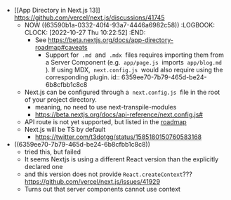 - [[App Directory in Next.js 13]] https://github.com/vercel/next.js/discussions/41745
	- NOW ((63590b1a-0332-40f4-93a7-4446a6982c58))
	  :LOGBOOK:
	  CLOCK: [2022-10-27 Thu 10:22:52]
	  :END:
		- See https://beta.nextjs.org/docs/app-directory-roadmap#caveats
			- Support for  `.md`  and  `.mdx`  files requires importing them from a Server Component (e.g.  `app/page.js`  imports  `app/blog.md` ). If using MDX,  `next.config.js`  would also require using the corresponding plugin.
			  id:: 6359ee70-7b79-465d-be24-6b8cfbb1c8c8
	- Next.js can be configured through a  `next.config.js`  file in the root of your project directory.
		- meaning, no need to use next-transpile-modules
		- https://beta.nextjs.org/docs/api-reference/next.config.js#
	- API route is not yet supported, but listed in the [roadmap](https://beta.nextjs.org/docs/app-directory-roadmap)
	- Next.js will be TS by default
		- https://twitter.com/t3dotgg/status/1585180150760583168
- ((6359ee70-7b79-465d-be24-6b8cfbb1c8c8))
	- tried this, but failed
	- It seems Nextjs is using a different React version than the explicitly declared one
	- and this version does not provide `React.createContext`??? https://github.com/vercel/next.js/issues/41929
	- Turns out that server components cannot use context
